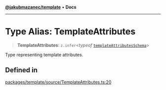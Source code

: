 [**@jakubmazanec/template**](../README.md) • **Docs**

---

# Type Alias: TemplateAttributes

> **TemplateAttributes**: `z.infer`\<_typeof_
> [`templateAttributesSchema`](../variables/templateAttributesSchema.md)\>

Type representing template attributes.

## Defined in

[packages/template/source/TemplateAttributes.ts:20](https://github.com/jakubmazanec/tools/blob/043f017b24789eba8a7eb285e0e1042ac4eaaeea/packages/template/source/TemplateAttributes.ts#L20)

